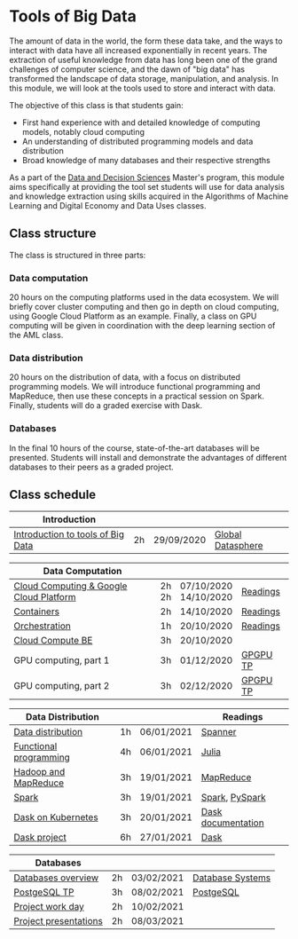 # Tools of Big Data

The amount of data in the world, the form these data take, and the ways to
interact with data have all increased exponentially in recent years. The
extraction of useful knowledge from data has long been one of the grand
challenges of computer science, and the dawn of "big data" has transformed the
landscape of data storage, manipulation, and analysis. In this module, we will
look at the tools used to store and interact with data.

The objective of this class is that students gain:

+ First hand experience with and detailed knowledge of computing models, notably cloud computing
+ An understanding of distributed programming models and data distribution
+ Broad knowledge of many databases and their respective strengths

As a part of the [Data and Decision Sciences](https://supaerodatascience.github.io/)
Master's program, this module aims specifically at providing the tool set
students will use for data analysis and knowledge extraction using skills
acquired in the Algorithms of Machine Learning and Digital Economy and Data Uses
classes.

## Class structure

The class is structured in three parts:

### Data computation

  20 hours on the computing platforms used in the data ecosystem. We will
  briefly cover cluster computing and then go in depth on cloud computing, using
  Google Cloud Platform as an example. Finally, a class on GPU computing will be
  given in coordination with the deep learning section of the AML class.

### Data distribution

  20 hours on the distribution of data, with a focus on distributed programming
  models. We will introduce functional programming and MapReduce, then use these
  concepts in a practical session on Spark. Finally, students will do a graded
  exercise with Dask.

### Databases

  In the final 10 hours of the course, state-of-the-art databases will be
  presented. Students will install and demonstrate the advantages of different
  databases to their peers as a graded project.

## Class schedule

Introduction | | | |
--- | --- | --- | ---
[Introduction to tools of Big Data](1_introduction) | 2h | 29/09/2020 | [Global Datasphere](https://github.com/SupaeroDataScience/OBD/tree/master/readings/idc_data.pdf)

Data Computation | | | |
--- | --- | --- | ---
[Cloud Computing & Google Cloud Platform](1_1_overview.md) | 2h <br />2h | 07/10/2020 <br /> 14/10/2020| [Readings](1_7_readings.md#about-cloud-computing)
[Containers](1_3_containers.md) | 2h| 14/10/2020| [Readings](1_7_readings.md#about-orchestration)
[Orchestration](1_4_orchestration.md) | 1h | 20/10/2020 | [Readings](1_7_readings.md#about-containers) |
[Cloud Compute BE](1_4_be.md) | 3h | 20/10/2020 | 
GPU computing, part 1 | 3h | 01/12/2020 | [GPGPU TP](https://lms.isae.fr/course/view.php?id=1226&section=2) |
GPU computing, part 2 | 3h | 02/12/2020 | [GPGPU TP](https://lms.isae.fr/course/view.php?id=1226&section=2) |


| Data Distribution | | | Readings |
| --- | --- | --- | --- |
| [Data distribution](2_1_overview.md) | 1h | 06/01/2021 | [Spanner](https://github.com/SupaeroDataScience/OBD/tree/master/readings/spanner.pdf) |
| [Functional programming](2_2_functional.md) | 4h | 06/01/2021 | [Julia](https://github.com/SupaeroDataScience/OBD/tree/master/readings/julia.pdf) |
| [Hadoop and MapReduce](2_3_mapreduce.md) | 3h | 19/01/2021 | [MapReduce](https://github.com/SupaeroDataScience/OBD/tree/master/readings/mapreduce.pdf) |
| [Spark](2_4_spark.md) | 3h | 19/01/2021 | [Spark](https://github.com/SupaeroDataScience/OBD/tree/master/readings/spark.pdf), [PySpark](https://spark.apache.org/docs/latest/api/python/pyspark.html) |
| [Dask on Kubernetes](2_5_dask.md)| 3h | 20/01/2021 | [Dask documentation](https://docs.dask.org/en/latest/setup/kubernetes.html) |
| [Dask project](2_6_project.md) | 6h | 27/01/2021 | [Dask](https://github.com/SupaeroDataScience/OBD/tree/master/readings/dask.pdf) |

Databases | | | |
--- | --- | --- | ---
[Databases overview](3_1_databases.md) | 2h | 03/02/2021 | [Database Systems](https://github.com/SupaeroDataScience/OBD/tree/master/readings/fntdb07-architecture.pdf)
[PostgeSQL TP](3_2_postgres.md) | 3h | 08/02/2021 | [PostgeSQL](https://www.postgresql.org/docs/manuals/)
[Project work day](3_3_project.md) | 2h | 10/02/2021 |
[Project presentations](3_3_project.md) | 2h | 08/03/2021 |
